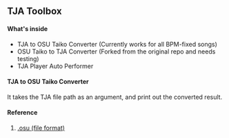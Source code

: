 ## TJA Toolbox

#### What's inside
* TJA to OSU Taiko Converter (Currently works for all BPM-fixed songs)
* OSU Taiko to TJA Converter (Forked from the original repo and needs testing)
* TJA Player Auto Performer

#### TJA to OSU Taiko Converter
It takes the TJA file path as an argument, and print out the converted result.

#### Reference
1. <a href="https://osu.ppy.sh/wiki/en/Client/File_formats/Osu_(file_format)" target="_blank">.osu (file format)</a> 
